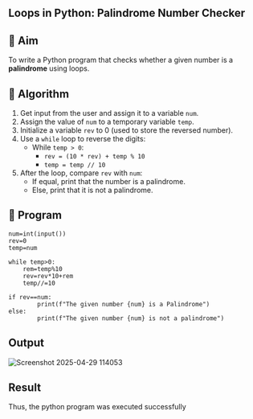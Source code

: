 ## Loops in Python: Palindrome Number Checker

## 🎯 Aim
To write a Python program that checks whether a given number is a **palindrome** using loops.

## 🧠 Algorithm
1. Get input from the user and assign it to a variable `num`.
2. Assign the value of `num` to a temporary variable `temp`.
3. Initialize a variable `rev` to 0 (used to store the reversed number).
4. Use a `while` loop to reverse the digits:
   - While `temp > 0`:
     - `rev = (10 * rev) + temp % 10`
     - `temp = temp // 10`
5. After the loop, compare `rev` with `num`:
   - If equal, print that the number is a palindrome.
   - Else, print that it is not a palindrome.

## 🧾 Program
```
num=int(input())
rev=0
temp=num

while temp>0:
    rem=temp%10
    rev=rev*10+rem
    temp//=10
    
if rev==num:
        print(f"The given number {num} is a Palindrome")
else:
        print(f"The given number {num} is not a palindrome")
```
## Output
![Screenshot 2025-04-29 114053](https://github.com/user-attachments/assets/545c0656-ce02-45fd-9eaa-49b335d6826c)
## Result
Thus, the python program was executed successfully
